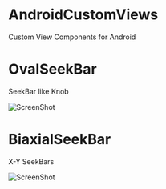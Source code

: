 AndroidCustomViews
==================

Custom View Components for Android

OvalSeekBar
===========
SeekBar like Knob

![ScreenShot](https://raw.github.com/kshoji/AndroidCustomViews/master/OvalSeekBar.png)

BiaxialSeekBar
======
X-Y SeekBars

![ScreenShot](https://raw.github.com/kshoji/AndroidCustomViews/master/ovalseekbar.png)

